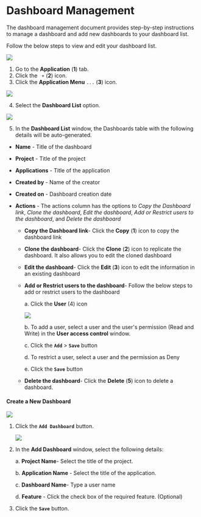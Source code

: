 # Dashboard Management

The dashboard management document provides step-by-step instructions to manage a dashboard and add new dashboards to your dashboard list.

Follow the below steps to view and edit your dashboard list.

<img src="/img/dashboard/image_11.PNG" />

1. Go to the **Application** (**1**) tab. 
2. Click the ` +` (**2**) icon.
3. Click the **Application Menu** `...`  (**3**) icon.

<img src="/img/dashboard/image_6.png" />

4. Select the **Dashboard List** option.

<img src="/img/dashboard/image_15.png" />

5. In the **Dashboard List** window, the Dashboards table with the following details will be auto-generated.

- **Name** - Title of the dashboard

- **Project** - Title of the project

- **Applications** - Title of the application

- **Created by** - Name of the creator

- **Created on** - Dashboard creation date

- **Actions** - The actions column has the options to *Copy the Dashboard link*, *Clone the dashboard*, *Edit the dashboard*, *Add or Restrict users to the dashboard*, and *Delete the dashboard*

  - **Copy the Dashboard link**-  Click the **Copy** (**1**) icon to copy the dashboard link 
  
  - **Clone the dashboard**- Click the **Clone** (**2**) icon to replicate the dashboard. It also allows you to edit the cloned dashboard
  
  - **Edit the dashboard**- Click the **Edit** (**3**) icon to edit the information in an existing dashboard
    
  - **Add or Restrict users to the dashboard**- Follow the below steps to add or restrict users to the dashboard
  
    a. Click the **User** (4) icon 
  
    <img src="/img/dashboard/image_9.png" />
  
    b. To add a user, select a user and the user's permission (Read and Write) in the **User access control** window.
  
    c. Click the **`Add`** > **`Save`** button
  
    d. To restrict a user, select a user and the permission as Deny
  
    e. Click the **`Save`** button
  
  - **Delete the dashboard**- Click the **Delete** (**5**) icon to delete a dashboard.
  
  

#### Create a New Dashboard

<img src="/img/dashboard/image_14.png" />

1. Click the **`Add Dashboard`** button.

   <img src="/img/dashboard/image_13.png" />

2. In the **Add Dashboard** window, select the following details: 

   a. **Project Name**- Select the title of the project.

   b. **Application Name** - Select the title of the application.

   c. **Dashboard Name**- Type a user name

   d. **Feature** - Click the check box of the required feature. (Optional)

3. Click the **`Save`** button.

